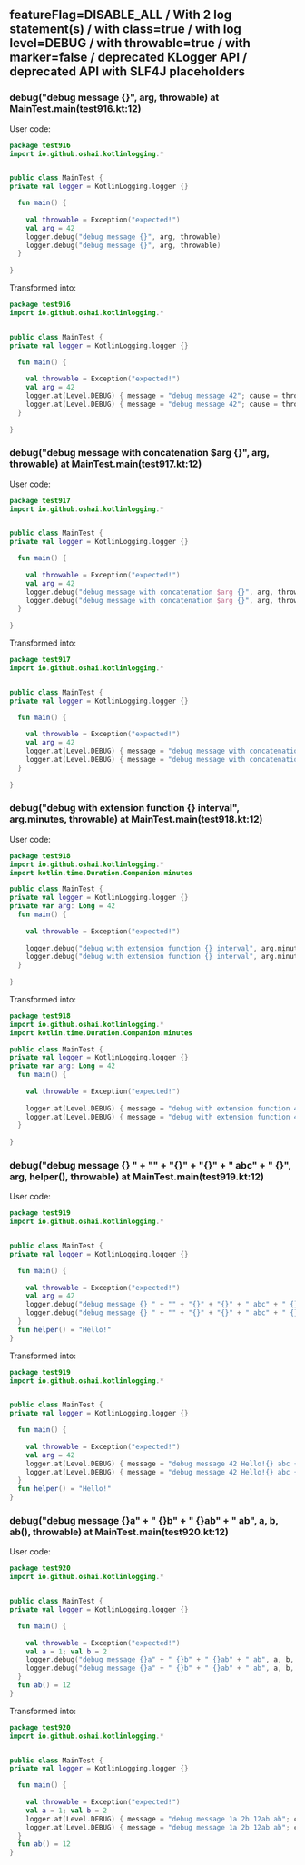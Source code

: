 ## featureFlag=DISABLE_ALL / With 2 log statement(s) / with class=true / with log level=DEBUG / with throwable=true / with marker=false / deprecated KLogger API / deprecated API with SLF4J placeholders



###  debug("debug message {}", arg, throwable) at MainTest.main(test916.kt:12)

User code:
```kotlin
package test916
import io.github.oshai.kotlinlogging.*


public class MainTest {
private val logger = KotlinLogging.logger {}

  fun main() {
    
    val throwable = Exception("expected!")
    val arg = 42
    logger.debug("debug message {}", arg, throwable)
    logger.debug("debug message {}", arg, throwable)
  }
  
}


```
  
Transformed into:
```kotlin
package test916
import io.github.oshai.kotlinlogging.*


public class MainTest {
private val logger = KotlinLogging.logger {}

  fun main() {
    
    val throwable = Exception("expected!")
    val arg = 42
    logger.at(Level.DEBUG) { message = "debug message 42"; cause = throwable; internalCompilerData = KLoggingEventBuilder.InternalCompilerData(messageTemplate = "debug message {}")
    logger.at(Level.DEBUG) { message = "debug message 42"; cause = throwable; internalCompilerData = KLoggingEventBuilder.InternalCompilerData(messageTemplate = "debug message {}")
  }
  
}


```

###  debug("debug message with concatenation $arg {}", arg, throwable) at MainTest.main(test917.kt:12)

User code:
```kotlin
package test917
import io.github.oshai.kotlinlogging.*


public class MainTest {
private val logger = KotlinLogging.logger {}

  fun main() {
    
    val throwable = Exception("expected!")
    val arg = 42
    logger.debug("debug message with concatenation $arg {}", arg, throwable)
    logger.debug("debug message with concatenation $arg {}", arg, throwable)
  }
  
}


```
  
Transformed into:
```kotlin
package test917
import io.github.oshai.kotlinlogging.*


public class MainTest {
private val logger = KotlinLogging.logger {}

  fun main() {
    
    val throwable = Exception("expected!")
    val arg = 42
    logger.at(Level.DEBUG) { message = "debug message with concatenation 42 42"; cause = throwable; internalCompilerData = KLoggingEventBuilder.InternalCompilerData(messageTemplate = "debug message with concatenation 42 {}")
    logger.at(Level.DEBUG) { message = "debug message with concatenation 42 42"; cause = throwable; internalCompilerData = KLoggingEventBuilder.InternalCompilerData(messageTemplate = "debug message with concatenation 42 {}")
  }
  
}


```

###  debug("debug with extension function {} interval", arg.minutes, throwable) at MainTest.main(test918.kt:12)

User code:
```kotlin
package test918
import io.github.oshai.kotlinlogging.*
import kotlin.time.Duration.Companion.minutes

public class MainTest {
private val logger = KotlinLogging.logger {}
private var arg: Long = 42
  fun main() {
    
    val throwable = Exception("expected!")
    
    logger.debug("debug with extension function {} interval", arg.minutes, throwable)
    logger.debug("debug with extension function {} interval", arg.minutes, throwable)
  }
  
}


```
  
Transformed into:
```kotlin
package test918
import io.github.oshai.kotlinlogging.*
import kotlin.time.Duration.Companion.minutes

public class MainTest {
private val logger = KotlinLogging.logger {}
private var arg: Long = 42
  fun main() {
    
    val throwable = Exception("expected!")
    
    logger.at(Level.DEBUG) { message = "debug with extension function 42m interval"; cause = throwable; internalCompilerData = KLoggingEventBuilder.InternalCompilerData(messageTemplate = "debug with extension function {} interval")
    logger.at(Level.DEBUG) { message = "debug with extension function 42m interval"; cause = throwable; internalCompilerData = KLoggingEventBuilder.InternalCompilerData(messageTemplate = "debug with extension function {} interval")
  }
  
}


```

###  debug("debug message {} " + "" + "{}" + "{}" + " abc" + " {}", arg, helper(), throwable) at MainTest.main(test919.kt:12)

User code:
```kotlin
package test919
import io.github.oshai.kotlinlogging.*


public class MainTest {
private val logger = KotlinLogging.logger {}

  fun main() {
    
    val throwable = Exception("expected!")
    val arg = 42
    logger.debug("debug message {} " + "" + "{}" + "{}" + " abc" + " {}", arg, helper(), throwable)
    logger.debug("debug message {} " + "" + "{}" + "{}" + " abc" + " {}", arg, helper(), throwable)
  }
  fun helper() = "Hello!"
}


```
  
Transformed into:
```kotlin
package test919
import io.github.oshai.kotlinlogging.*


public class MainTest {
private val logger = KotlinLogging.logger {}

  fun main() {
    
    val throwable = Exception("expected!")
    val arg = 42
    logger.at(Level.DEBUG) { message = "debug message 42 Hello!{} abc {}"; cause = throwable; internalCompilerData = KLoggingEventBuilder.InternalCompilerData(messageTemplate = "debug message {} {}{} abc {}")
    logger.at(Level.DEBUG) { message = "debug message 42 Hello!{} abc {}"; cause = throwable; internalCompilerData = KLoggingEventBuilder.InternalCompilerData(messageTemplate = "debug message {} {}{} abc {}")
  }
  fun helper() = "Hello!"
}


```

###  debug("debug message {}a" + " {}b" + " {}ab" + " ab", a, b, ab(), throwable) at MainTest.main(test920.kt:12)

User code:
```kotlin
package test920
import io.github.oshai.kotlinlogging.*


public class MainTest {
private val logger = KotlinLogging.logger {}

  fun main() {
    
    val throwable = Exception("expected!")
    val a = 1; val b = 2
    logger.debug("debug message {}a" + " {}b" + " {}ab" + " ab", a, b, ab(), throwable)
    logger.debug("debug message {}a" + " {}b" + " {}ab" + " ab", a, b, ab(), throwable)
  }
  fun ab() = 12
}


```
  
Transformed into:
```kotlin
package test920
import io.github.oshai.kotlinlogging.*


public class MainTest {
private val logger = KotlinLogging.logger {}

  fun main() {
    
    val throwable = Exception("expected!")
    val a = 1; val b = 2
    logger.at(Level.DEBUG) { message = "debug message 1a 2b 12ab ab"; cause = throwable; internalCompilerData = KLoggingEventBuilder.InternalCompilerData(messageTemplate = "debug message {}a {}b {}ab ab")
    logger.at(Level.DEBUG) { message = "debug message 1a 2b 12ab ab"; cause = throwable; internalCompilerData = KLoggingEventBuilder.InternalCompilerData(messageTemplate = "debug message {}a {}b {}ab ab")
  }
  fun ab() = 12
}


```
